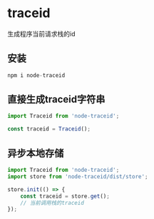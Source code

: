 # traceid

生成程序当前请求栈的id

## 安装

```typescript
npm i node-traceid
```

## 直接生成traceid字符串

```typescript
import Traceid from 'node-traceid';

const traceid = Traceid();
```

## 异步本地存储

```typescript
import Traceid from 'node-traceid';
import store from 'node-traceid/dist/store';

store.init(() => {
    const traceid = store.get();
    // 当前调用栈的traceid
});
```
